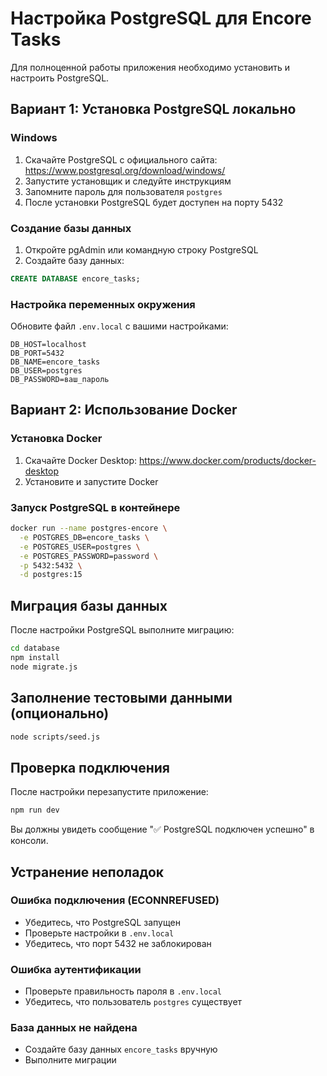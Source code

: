 # Настройка PostgreSQL для Encore Tasks

Для полноценной работы приложения необходимо установить и настроить PostgreSQL.

## Вариант 1: Установка PostgreSQL локально

### Windows
1. Скачайте PostgreSQL с официального сайта: https://www.postgresql.org/download/windows/
2. Запустите установщик и следуйте инструкциям
3. Запомните пароль для пользователя `postgres`
4. После установки PostgreSQL будет доступен на порту 5432

### Создание базы данных
1. Откройте pgAdmin или командную строку PostgreSQL
2. Создайте базу данных:
```sql
CREATE DATABASE encore_tasks;
```

### Настройка переменных окружения
Обновите файл `.env.local` с вашими настройками:
```
DB_HOST=localhost
DB_PORT=5432
DB_NAME=encore_tasks
DB_USER=postgres
DB_PASSWORD=ваш_пароль
```

## Вариант 2: Использование Docker

### Установка Docker
1. Скачайте Docker Desktop: https://www.docker.com/products/docker-desktop
2. Установите и запустите Docker

### Запуск PostgreSQL в контейнере
```bash
docker run --name postgres-encore \
  -e POSTGRES_DB=encore_tasks \
  -e POSTGRES_USER=postgres \
  -e POSTGRES_PASSWORD=password \
  -p 5432:5432 \
  -d postgres:15
```

## Миграция базы данных

После настройки PostgreSQL выполните миграцию:

```bash
cd database
npm install
node migrate.js
```

## Заполнение тестовыми данными (опционально)

```bash
node scripts/seed.js
```

## Проверка подключения

После настройки перезапустите приложение:
```bash
npm run dev
```

Вы должны увидеть сообщение "✅ PostgreSQL подключен успешно" в консоли.

## Устранение неполадок

### Ошибка подключения (ECONNREFUSED)
- Убедитесь, что PostgreSQL запущен
- Проверьте настройки в `.env.local`
- Убедитесь, что порт 5432 не заблокирован

### Ошибка аутентификации
- Проверьте правильность пароля в `.env.local`
- Убедитесь, что пользователь `postgres` существует

### База данных не найдена
- Создайте базу данных `encore_tasks` вручную
- Выполните миграции